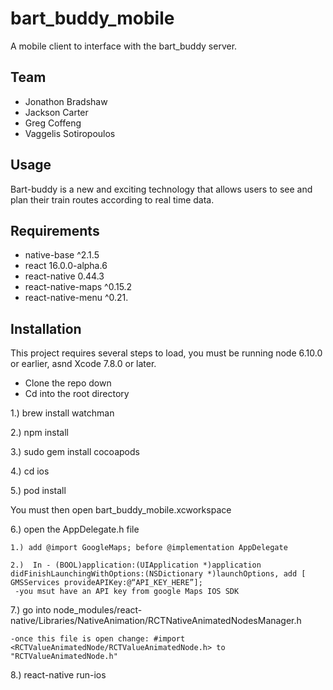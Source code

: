 # bart_buddy_mobile

A mobile client to interface with the bart_buddy server.

## Team

- Jonathon Bradshaw 
- Jackson Carter
- Greg Coffeng
- Vaggelis Sotiropoulos

## Usage

Bart-buddy is a new and exciting technology that allows users to see and plan their train routes according to real time data. 

## Requirements

- native-base ^2.1.5
- react 16.0.0-alpha.6
- react-native 0.44.3
- react-native-maps ^0.15.2
- react-native-menu ^0.21.

## Installation 

This project requires several steps to load, you must be running node 6.10.0 or earlier, asnd Xcode 7.8.0 or later.

- Clone the repo down 
- Cd into the root directory 

1.) brew install watchman

2.) npm install 

3.) sudo gem install cocoapods

4.) cd ios 

5.) pod install 

You must then open  bart_buddy_mobile.xcworkspace

6.) open the AppDelegate.h file 
	
	1.) add @import GoogleMaps; before @implementation AppDelegate

	2.)  In - (BOOL)application:(UIApplication *)application didFinishLaunchingWithOptions:(NSDictionary *)launchOptions, add [ GMSServices provideAPIKey:@“API_KEY_HERE”];
     -you msut have an API key from google Maps IOS SDK


7.) go into node_modules/react-native/Libraries/NativeAnimation/RCTNativeAnimatedNodesManager.h
	
	-once this file is open change: #import <RCTValueAnimatedNode/RCTValueAnimatedNode.h> to "RCTValueAnimatedNode.h"

8.) react-native run-ios
 
